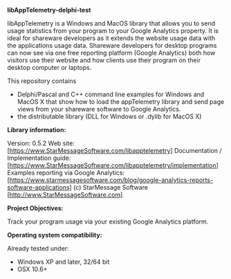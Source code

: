 ﻿**libAppTelemetry-delphi-test**

libAppTelemetry is a Windows and MacOS library that allows you to send usage statistics from your program to your Google Analytics property.
It is ideal for shareware developers as it extends the website usage data with the applications usage data.
Shareware developers for desktop programs can now see via one free reporting platform (Google Analytics) both how visitors use their website and how clients use their program on their desktop computer or laptops.

This repository contains 
- Delphi/Pascal and C++ command line examples for Windows and MacOS X that show how to load the appTelemetry library and send page views from your shareware software to Google Analytics.
- the distributable library (DLL for Windows or .dylib for MacOS X) 

**Library information:**

Version: 0.5.2
Web site: [https://www.StarMessageSoftware.com/libapptelemetry]
Documentation / Implementation guide: [https://www.StarMessageSoftware.com/libapptelemetry/implementation]
Examples reporting via  Google Analytics: [https://www.starmessagesoftware.com/blog/google-analytics-reports-software-applications]
(c) StarMessage Software [http://www.StarMessageSoftware.com]
 
**Project Objectives:**

Track your program usage via your existing Google Analytics platform. 

**Operating system compatibility:**

Already tested under:
- Windows XP and later, 32/64 bit
- OSX 10.6+




